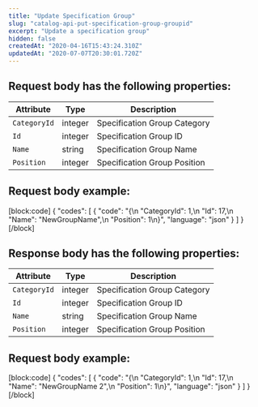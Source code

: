 ```yaml
---
title: "Update Specification Group"
slug: "catalog-api-put-specification-group-groupid"
excerpt: "Update a specification group"
hidden: false
createdAt: "2020-04-16T15:43:24.310Z"
updatedAt: "2020-07-07T20:30:01.720Z"
---
```

## Request body has the following properties:
| Attribute | Type    | Description              |
| --------- | ------- | ------------------------ |
| `CategoryId`      | integer | Specification Group Category   |
| `Id`      | integer | Specification Group ID   |
| `Name`    | string  | Specification Group Name |
| `Position`      | integer | Specification Group Position  |

## Request body example:

[block:code]
{
  "codes": [
    {
      "code": "{\n    \"CategoryId\": 1,\n    \"Id\": 17,\n    \"Name\": \"NewGroupName\",\n    \"Position\": 1\n}",
      "language": "json"
    }
  ]
}
[/block]
## Response body has the following properties:
| Attribute | Type    | Description              |
| --------- | ------- | ------------------------ |
| `CategoryId`      | integer | Specification Group Category   |
| `Id`      | integer | Specification Group ID   |
| `Name`    | string  | Specification Group Name |
| `Position`      | integer | Specification Group Position  |

## Request body example:
[block:code]
{
  "codes": [
    {
      "code": "{\n    \"CategoryId\": 1,\n    \"Id\": 17,\n    \"Name\": \"NewGroupName 2\",\n    \"Position\": 1\n}",
      "language": "json"
    }
  ]
}
[/block]